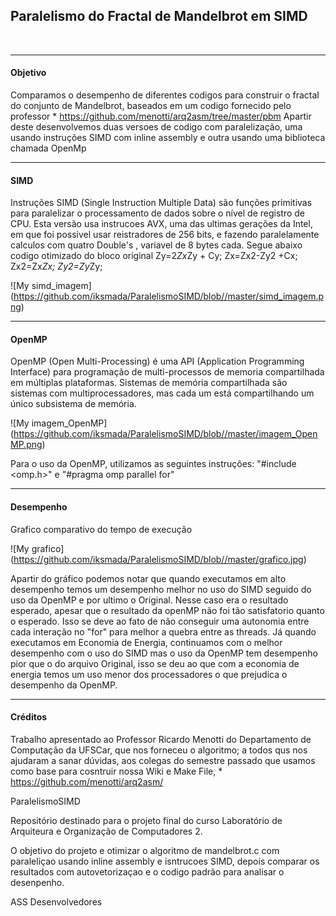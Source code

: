 ﻿<h2>Paralelismo do Fractal de Mandelbrot em SIMD</h2></br>
<hr>
<h4>Objetivo</h4>

Comparamos o desempenho de diferentes codigos para construir o fractal do conjunto de Mandelbrot, baseados em um codigo fornecido pelo professor * https://github.com/menotti/arq2asm/tree/master/pbm
Apartir deste desenvolvemos duas versoes de codigo com paralelização, uma usando instruções SIMD com inline assembly e outra usando uma biblioteca chamada OpenMp


<hr>
<h4>SIMD</h4>

Instruções SIMD (Single Instruction Multiple Data) são funções primitivas para paralelizar o processamento de dados sobre o nível de registro de CPU.
Esta versão usa instrucoes AVX, uma das ultimas gerações da Intel, em que foi possivel usar reistradores de 256 bits, e fazendo paralelamente calculos com quatro Double's , variavel de 8 bytes cada.
Segue abaixo codigo otimizado do bloco original 
Zy=2*Zx*Zy + Cy;
Zx=Zx2-Zy2 +Cx;
Zx2=Zx*Zx;
Zy2=Zy*Zy;  

![My simd_imagem] (https://github.com/iksmada/ParalelismoSIMD/blob//master/simd_imagem.png)


<hr>
<h4>OpenMP</h4>

OpenMP (Open Multi-Processing) é uma API (Application Programming Interface) para programação de multi-processos de memoria compartilhada em múltiplas plataformas.
Sistemas de memória compartilhada são sistemas com multiprocessadores, mas cada um está compartilhando um único subsistema de memória.

![My imagem_OpenMP] (https://github.com/iksmada/ParalelismoSIMD/blob//master/imagem_OpenMP.png)

Para o uso da OpenMP, utilizamos as seguintes instruções: "#include <omp.h>" e "#pragma omp parallel for"

<hr>
<h4>Desempenho</h4>
Grafico comparativo do tempo de execução

![My grafico] (https://github.com/iksmada/ParalelismoSIMD/blob//master/grafico.jpg)

Apartir do gráfico podemos notar que quando executamos em alto desempenho temos um desempenho melhor no uso do SIMD seguido do uso da OpenMP e por ultimo o Original.
Nesse caso era o resultado esperado, apesar que o resultado da openMP não foi tão satisfatorio quanto o esperado. Isso se deve ao fato de não conseguir uma autonomia entre cada interação no "for" para melhor a quebra entre as threads.
Já quando executamos em Economia de Energia, continuamos com o melhor desempenho com o uso do SIMD mas o uso da OpenMP tem desempenho pior que o do arquivo Original, isso se deu ao que com a economia de energia temos um uso menor dos processadores o que prejudica o desempenho da OpenMP.


<hr>
<h4>Créditos</h4>

Trabalho apresentado ao Professor Ricardo Menotti do Departamento de Computação da UFSCar, que nos forneceu o algoritmo; a todos qus nos ajudaram a sanar dúvidas, aos colegas do semestre passado que usamos como base para cosntruir nossa Wiki e Make File, * https://github.com/menotti/arq2asm/


ParalelismoSIMD

Repositório destinado para o projeto final do curso Laboratório de Arquiteura e Organização de Computadores 2.

O objetivo do projeto e otimizar o algoritmo de mandelbrot.c com paraleliçao usando inline assembly e isntrucoes SIMD, depois comparar os resultados com autovetorizaçao e o codigo padrão para analisar o desenpenho.

ASS Desenvolvedores
